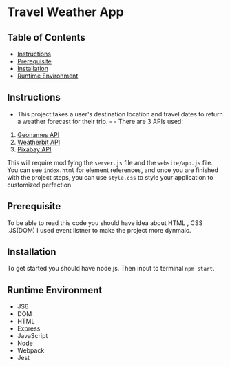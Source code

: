 # Travel Weather App


## Table of Contents

* [Instructions](#instructions)
* [Prerequisite](#Prerequisite)
* [Installation](#Installation)
* [Runtime Environment](#Runtime)

## Instructions
* This project takes a user's destination location and travel dates to return a weather forecast for their trip. - - There are 3 APIs used:

1. [Geonames API](http://www.geonames.org/)
2. [Weatherbit API](https://www.weatherbit.io/)
3. [Pixabay API](https://pixabay.com/)

This will require modifying the `server.js` file and the `website/app.js` file. You can see `index.html` for element references, and once you are finished with the project steps, you can use `style.css` to style your application to customized perfection.


## Prerequisite

To be able to read this code you should have idea about HTML , CSS ,JS(DOM)
I used event listner to make the project more dynmaic.

## Installation

To get started you should have node.js.
Then input to terminal `npm start`.


## Runtime Environment
* JS6
* DOM
* HTML
* Express
* JavaScript
* Node
* Webpack
* Jest

